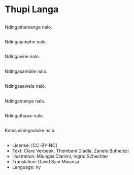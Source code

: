 # Thupi Langa

##
Ndingathamange nalo.

##
Ndingajumphe nalo.

##
Ndingavine nalo.

##
Ndingasambile nalo.

##
Ndingasewele nalo.

##
Ndingamenye nalo.

##
Ndingathawe nalo.

##
Koma siningauluke nalo.

##
* License: [CC-BY-NC]
* Text: Clare Verbeek, Thembani Dladla, Zanele Buthelezi
* Illustration: Mlungisi Dlamini, Ingrid Schechter
* Translation: David Sani Mwanza
* Language: ny
